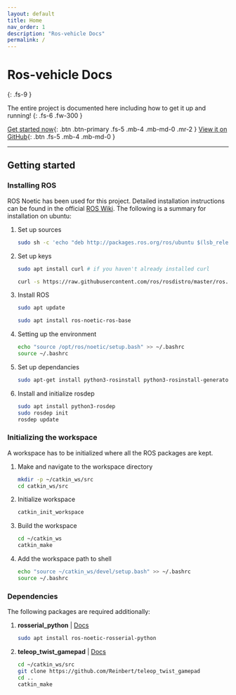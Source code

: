 ```yaml
---
layout: default
title: Home
nav_order: 1
description: "Ros-vehicle Docs"
permalink: /
---
```


# Ros-vehicle Docs
{: .fs-9 }

The entire project is documented here including how to get it up and running!
{: .fs-6 .fw-300 }

[Get started now](#getting-started){: .btn .btn-primary .fs-5 .mb-4 .mb-md-0 .mr-2 } [View it on GitHub](https://github.com/mubarizahmed/ros-vehicle){: .btn .fs-5 .mb-4 .mb-md-0 }

---

## Getting started

### Installing ROS
  ROS Noetic has been used for this project. Detailed installation instructions can be found in the official [ROS Wiki](http://wiki.ros.org/noetic/Installation). The following is a summary for installation on ubuntu:

  1. Set up sources

      ```sh
      sudo sh -c 'echo "deb http://packages.ros.org/ros/ubuntu $(lsb_release -sc) main" > /etc/apt/sources.list.d/ros-latest.list'
      ```
  2. Set up keys

      ```sh
      sudo apt install curl # if you haven't already installed curl

      curl -s https://raw.githubusercontent.com/ros/rosdistro/master/ros.asc | sudo apt-key add -
      ```

  3. Install ROS

      ```sh
      sudo apt update

      sudo apt install ros-noetic-ros-base
      ```

  4. Setting up the environment
      ```sh
      echo "source /opt/ros/noetic/setup.bash" >> ~/.bashrc
      source ~/.bashrc
      ```

  5. Set up dependancies
      ```sh
      sudo apt-get install python3-rosinstall python3-rosinstall-generator python3-wstool build-essential ros-noetic-roslint
      ```

  6. Install and initialize rosdep
      ```sh
      sudo apt install python3-rosdep
      sudo rosdep init
      rosdep update
      ```

### Initializing the workspace
  A workspace has to be initialized where all the ROS packages are kept.

  1. Make and navigate to the workspace directory
      ```sh
      mkdir -p ~/catkin_ws/src
      cd catkin_ws/src
      ```
  2. Initialize workspace
      ```sh
      catkin_init_workspace
      ```
  3. Build the workspace
      ```sh
      cd ~/catkin_ws
      catkin_make
      ```
  3. Add the workspace path to shell
      ```sh
      echo "source ~/catkin_ws/devel/setup.bash" >> ~/.bashrc
      source ~/.bashrc
      ```
### Dependencies
  The following packages are required additionally:

  1. **rosserial_python** | [Docs](http://wiki.ros.org/rosserial_python)
      ```sh
      sudo apt install ros-noetic-rosserial-python
      ```
  2. **teleop_twist_gamepad** | [Docs](https://github.com/Reinbert/teleop_twist_gamepad)
      ```sh
      cd ~/catkin_ws/src
      git clone https://github.com/Reinbert/teleop_twist_gamepad
      cd ..
      catkin_make
      ```
